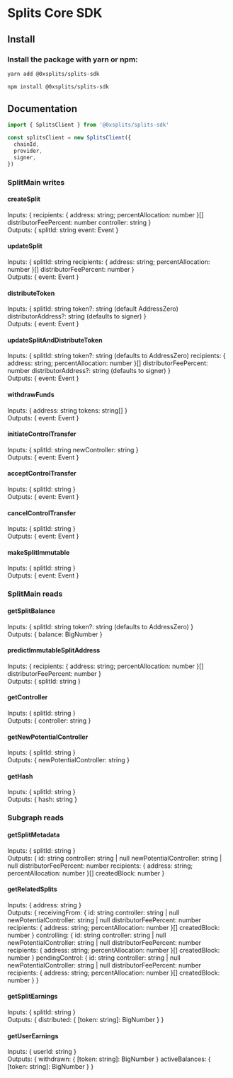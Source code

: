 # Splits Core SDK

## Install

### Install the package with yarn or npm:

```bash
yarn add @0xsplits/splits-sdk

npm install @0xsplits/splits-sdk
```

## Documentation

```js
import { SplitsClient } from '@0xsplits/splits-sdk'

const splitsClient = new SplitsClient({
  chainId,
  provider,
  signer,
})
```

### SplitMain writes

#### **createSplit**
Inputs: {
  recipients: { address: string; percentAllocation: number }[]
  distributorFeePercent: number
  controller: string
}
<br>
Outputs: {
  splitId: string
  event: Event
}

#### **updateSplit**
Inputs: {
  splitId: string
  recipients: { address: string; percentAllocation: number }[]
  distributorFeePercent: number
}
<br>
Outputs: {
  event: Event
}

#### **distributeToken**
Inputs: {
  splitId: string
  token?: string (default AddressZero)
  distributorAddress?: string (defaults to signer)
}
<br>
Outputs: {
  event: Event
}

#### **updateSplitAndDistributeToken**
Inputs: {
  splitId: string
  token?: string (defaults to AddressZero)
  recipients: { address: string; percentAllocation: number }[]
  distributorFeePercent: number
  distributorAddress?: string (defaults to signer)
}
<br>
Outputs: {
  event: Event
}

#### **withdrawFunds**
Inputs: {
  address: string
  tokens: string[]
}
<br>
Outputs: {
  event: Event
}

#### **initiateControlTransfer**
Inputs: {
  splitId: string
  newController: string
}
<br>
Outputs: {
  event: Event
}

#### **acceptControlTransfer**
Inputs: {
  splitId: string
}
<br>
Outputs: {
  event: Event
}

#### **cancelControlTransfer**
Inputs: {
  splitId: string
}
<br>
Outputs: {
  event: Event
}

#### **makeSplitImmutable**
Inputs: {
  splitId: string
}
<br>
Outputs: {
  event: Event
}

### SplitMain reads

#### **getSplitBalance**
Inputs: {
  splitId: string
  token?: string (defaults to AddressZero)
}
<br>
Outputs: {
  balance: BigNumber
}

#### **predictImmutableSplitAddress**
Inputs: {
  recipients: { address: string; percentAllocation: number }[]
  distributorFeePercent: number
}
<br>
Outputs: {
  splitId: string
}

#### **getController**
Inputs: {
  splitId: string
}
<br>
Outputs: {
  controller: string
}

#### **getNewPotentialController**
Inputs: {
  splitId: string
}
<br>
Outputs: {
  newPotentialController: string
}

#### **getHash**
Inputs: {
  splitId: string
}
<br>
Outputs: {
  hash: string
}

### Subgraph reads

#### **getSplitMetadata**
Inputs: {
  splitId: string
}
<br>
Outputs: {
  id: string
  controller: string | null
  newPotentialController: string | null
  distributorFeePercent: number
  recipients: { address: string; percentAllocation: number }[]
  createdBlock: number
}

#### **getRelatedSplits**
Inputs: {
  address: string
}
<br>
Outputs: {
  receivingFrom: {
    id: string
    controller: string | null
    newPotentialController: string | null
    distributorFeePercent: number
    recipients: { address: string; percentAllocation: number }[]
    createdBlock: number
  }
  controlling: {
    id: string
    controller: string | null
    newPotentialController: string | null
    distributorFeePercent: number
    recipients: { address: string; percentAllocation: number }[]
    createdBlock: number
  }
  pendingControl: {
    id: string
    controller: string | null
    newPotentialController: string | null
    distributorFeePercent: number
    recipients: { address: string; percentAllocation: number }[]
    createdBlock: number
  }
}

#### **getSplitEarnings**
Inputs: {
  splitId: string
}
<br>
Outputs: {
  distributed: {
    \[token: string\]: BigNumber
  }
}

#### **getUserEarnings**
Inputs: {
  userId: string
}
<br>
Outputs: {
  withdrawn: {
    \[token: string\]: BigNumber
  }
  activeBalances: {
    \[token: string\]: BigNumber
  }
}
